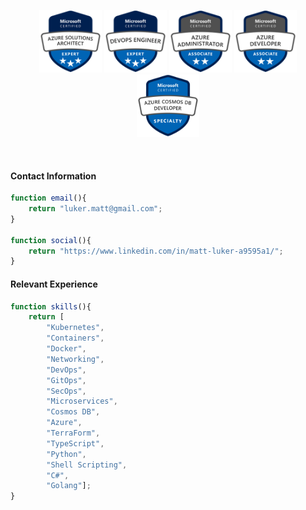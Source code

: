<p style="text-align: center">
<img src="./assets/badges/azure-solutions-architect-expert.png" width="100"/>
<img src="./assets/badges/azure-devops-engineer-expert.png" width="100"/>
<img src="./assets/badges/azure-administrator-associate.png" width="100"/>
<img src="./assets/badges/azure-developer-associate.png" width="100"/>
<img src="./assets/badges/azure-certified-azure-cosmos-db-developer-specialty.png" width="100"/>
</p>
<br>

#### Contact Information
```js
function email(){
	return "luker.matt@gmail.com";
}

function social(){
	return "https://www.linkedin.com/in/matt-luker-a9595a1/";
}
```
#### Relevant Experience
```js
function skills(){
	return [
		"Kubernetes",
		"Containers",
		"Docker",
		"Networking",
		"DevOps",
		"GitOps",
		"SecOps",
		"Microservices",
		"Cosmos DB",
		"Azure",
		"TerraForm",
		"TypeScript",
		"Python",
		"Shell Scripting",
		"C#",
		"Golang"];
}
```


